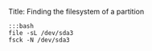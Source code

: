 Title: Finding the filesystem of a partition

    :::bash
    file -sL /dev/sda3
    fsck -N /dev/sda3
